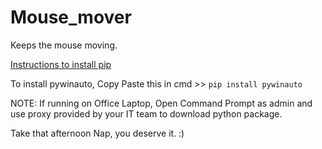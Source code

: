 # Mouse_mover
Keeps the mouse moving.

[Instructions to install pip](https://www.geeksforgeeks.org/how-to-install-pip-on-windows/#:~:text=Download%20and%20Install%20pip%3A&text=Download%20the%20get%2Dpip.py,where%20the%20above%20file%20exists.&text=and%20wait%20through%20the%20installation,now%20installed%20on%20your%20system)

To install pywinauto, Copy Paste this in cmd >> `pip install pywinauto`

NOTE:
If running on Office Laptop, Open Command Prompt as admin and use proxy provided by your IT team to download python package.


Take that afternoon Nap, you deserve it. :)
